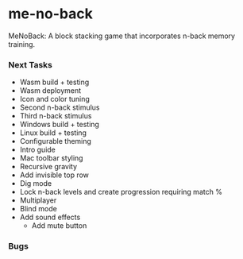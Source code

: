 # me-no-back
MeNoBack: A block stacking game that incorporates n-back memory training.


### Next Tasks
- Wasm build + testing
- Wasm deployment
- Icon and color tuning
- Second n-back stimulus
- Third n-back stimulus
- Windows build + testing
- Linux build + testing
- Configurable theming
- Intro guide
- Mac toolbar styling
- Recursive gravity
- Add invisible top row
- Dig mode
- Lock n-back levels and create progression requiring match %
- Multiplayer
- Blind mode
- Add sound effects
  - Add mute button


### Bugs

